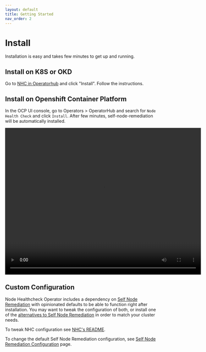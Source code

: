 ```yaml
---
layout: default
title: Getting Started
nav_order: 2
---
```


# Install
Installation is easy and takes few minutes to get up and running.

## Install on K8S or OKD
Go to [NHC in Operatorhub](https://operatorhub.io/operator/node-healthcheck-operator) and click "Install". Follow the instructions.

## Install on Openshift Container Platform
In the OCP UI console, go to Operators > OperatorHub and search for `Node Health Check` and click `Install`.
After few minutes, self-node-remediation will be automatically installed.

<video controls="true" allowfullscreen="true" width="640" height="480">
    <source src="/images/installation.mp4" type="video/mp4">
</video>

## Custom Configuration
Node Healthcheck Operator includes a dependency on [Self Node Remediation](/remediation/self-node-remediation/self-node-remediation/) with opinionated defaults to be able to function right after installation.
You may want to tweak the configuration of both, or install one of the [alternatives to Self Node Remediation](/remediation/remediation/#implementations) in order to match your cluster needs.

To tweak NHC configuration see [NHC's README](https://github.com/medik8s/node-healthcheck-operator/blob/master/docs/README.md).

To change the default Self Node Remediation configuration, see [Self Node Remediation Configuration](/remediation/self-node-remediation/configuration) page.
